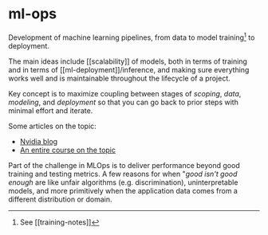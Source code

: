 # ml-ops


Development of machine learning pipelines, from data to model training[^1] to deployment.

The main ideas include [[scalability]] of models, both in terms of training and in terms of [[ml-deployment]]/inference, and making sure everything works well and is maintainable throughout the lifecycle of a project.

Key concept is to maximize coupling between stages of *scoping*, *data*, *modeling*, and *deployment* so that you can go back to prior steps with minimal effort and iterate.

Some articles on the topic:

- [Nvidia blog](https://blogs.nvidia.com/blog/2020/09/03/what-is-mlops/)
- [An entire course on the topic](https://fall2019.fullstackdeeplearning.com/)

Part of the challenge in MLOps is to deliver performance beyond good training and testing metrics. A few reasons for when "*good isn't good enough* are like unfair algorithms (e.g. discrimination), uninterpretable models, and more primitively when the application data comes from a different distribution or domain.

[^1]: See [[training-notes]]